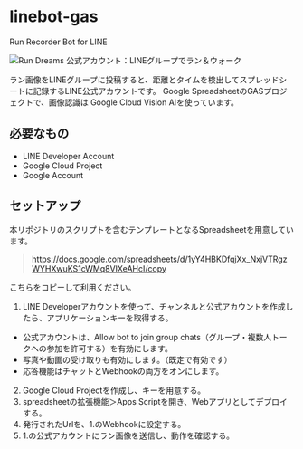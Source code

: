 # linebot-gas
Run Recorder Bot for LINE

![Run Dreams 公式アカウント：LINEグループでラン＆ウォーク](https://user-images.githubusercontent.com/16116126/203074517-ca6aa100-d7d1-427c-a695-ea272f55f16a.png)

ラン画像をLINEグループに投稿すると、距離とタイムを検出してスプレッドシートに記録するLINE公式アカウントです。
Google SpreadsheetのGASプロジェクトで、画像認識は Google Cloud Vision AIを使っています。

## 必要なもの
 - LINE Developer Account
 - Google Cloud Project
 - Google Account

## セットアップ

本リポジトリのスクリプトを含むテンプレートとなるSpreadsheetを用意しています。

> https://docs.google.com/spreadsheets/d/1yY4HBKDfqjXx_NxjVTRgzWYHXwuKS1cWMq8VIXeAHcI/copy

こちらをコピーして利用ください。

1. LINE Developerアカウントを使って、チャンネルと公式アカウントを作成したら、アプリケーションキーを取得する。
 - 公式アカウントは、Allow bot to join group chats（グループ・複数人トークへの参加を許可する）を有効にします。
 - 写真や動画の受け取りも有効にします。（既定で有効です）
 - 応答機能はチャットとWebhookの両方をオンにします。   
2. Google Cloud Projectを作成し、キーを用意する。
3. spreadsheetの拡張機能＞Apps Scriptを開き、Webアプリとしてデプロイする。
4. 発行されたUrlを、1.のWebhookに設定する。
5. 1.の公式アカウントにラン画像を送信し、動作を確認する。
